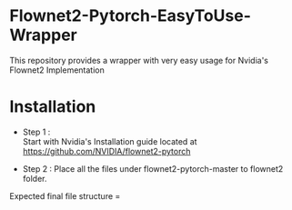 # Flownet2-Pytorch-EasyToUse-Wrapper
This repository provides a wrapper with very easy usage for Nvidia's Flownet2 Implementation

# Installation
* Step 1 :  
Start with Nvidia's Installation guide located at https://github.com/NVIDIA/flownet2-pytorch

* Step 2 : 
Place all the files under flownet2-pytorch-master to flownet2 folder.

Expected final file structure = 
